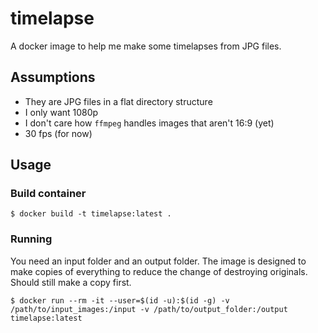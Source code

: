 # timelapse

A docker image to help me make some timelapses from JPG files.

## Assumptions

* They are JPG files in a flat directory structure
* I only want 1080p
* I don't care how `ffmpeg` handles images that aren't 16:9 (yet)
* 30 fps (for now)

## Usage

### Build container

```shell
$ docker build -t timelapse:latest .
```

### Running

You need an input folder and an output folder.  The image is designed to make copies of everything to reduce the change of destroying originals.  Should still make a copy first.

```shell
$ docker run --rm -it --user=$(id -u):$(id -g) -v /path/to/input_images:/input -v /path/to/output_folder:/output timelapse:latest
```
